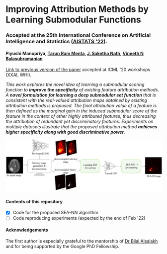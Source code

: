 # Improving Attribution Methods by Learning Submodular Functions 
### Accepted at the 25th International Conference on Artificial Intelligence and Statistics ([AISTATS '22](https://aistats.org/aistats2022/cfp.html)). 
#### Piyushi Manupriya, [Tarun Ram Menta](https://github.com/peppermenta), [J. Saketha Nath](https://www.iith.ac.in/~saketha/), [Vineeth N Balasubramanian](https://www.iith.ac.in/~vineethnb/index.html)
[Link to previous version of the paper](http://interpretable-ml.org/icml2020workshop/pdf/29.pdf) accepted at ICML '20 workshops (XXAI, WHI).

*This work explores the novel idea of learning a submodular scoring function to **improve the specificity** of existing feature attribution methods. A **novel formulation for  learning a deep submodular set function** that is consistent with the real-valued attribution maps obtained by existing attribution methods is proposed. The final attribution    value of a feature is then defined as the marginal gain in the induced submodular score of the feature in the context of other highly attributed features, thus decreasing the  attribution of redundant yet discriminatory features. Experiments on multiple datasets illustrate that the proposed attribution method **achieves higher specificity along with   good discriminative power**.*

<img src="docs/SEA-NN.jpg">

#### Contents of this repository
- [x] Code for the proposed SEA-NN algorithm
- [ ] Code reproducing experiments (expected by the end of Feb '22)

#### Acknowledgements
The first author is especially grateful to the mentorship of [Dr Bilal Alsalakh](https://scholar.google.com/citations?user=0TZaxxwAAAAJ&hl=en&oi=ao) and for being supported by the Google PhD Fellowship.
